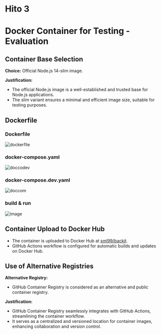 # Hito 3
# Docker Container for Testing - Evaluation

## Container Base Selection

**Choice:** Official Node.js 14-slim image.

**Justification:**
- The official Node.js image is a well-established and trusted base for Node.js applications.
- The slim variant ensures a minimal and efficient image size, suitable for testing purposes.

## Dockerfile 
### Dockerfile
![dockerfile](https://github.com/sml99/CC-Project-BackIt/assets/29798184/cbb9bda1-107d-40c5-949e-828bc51d7f2f)
### docker-compose.yaml
![doccodev](https://github.com/sml99/CC-Project-BackIt/assets/29798184/656ec71e-6947-4632-a8c9-eabb5419f09d)
### docker-compose.dev.yaml
![doccom](https://github.com/sml99/CC-Project-BackIt/assets/29798184/d1cbf3c6-951d-4e74-ad40-83d3c223f30a)
### build & run
![image](https://github.com/sml99/CC-Project-BackIt/assets/29798184/602c937e-7561-43f3-9f75-7afaa37f4fed)

## Container Upload to Docker Hub
- The container is uploaded to Docker Hub at [sml99/backit](https://hub.docker.com/r/sml99/backit).
- GitHub Actions workflow is configured for automatic builds and updates on Docker Hub.

## Use of Alternative Registries

**Alternative Registry:**
- GitHub Container Registry is considered as an alternative and public container registry.

**Justification:**
- GitHub Container Registry seamlessly integrates with GitHub Actions, streamlining the container workflow.
- It serves as a centralized and versioned location for container images, enhancing collaboration and version control.
